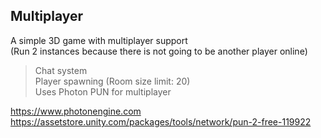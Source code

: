 ## Multiplayer
A simple 3D game with multiplayer support<br>
(Run 2 instances because there is not going to be another player online)<br>
> Chat system<br>
> Player spawning (Room size limit: 20)<br>
> Uses Photon PUN for multiplayer<br>

https://www.photonengine.com<br>
https://assetstore.unity.com/packages/tools/network/pun-2-free-119922
